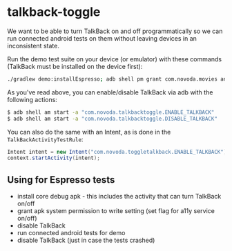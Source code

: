 # talkback-toggle

We want to be able to turn TalkBack on and off programmatically so we can run connected android tests on them without leaving devices in an inconsistent state.

Run the demo test suite on your device (or emulator) with these commands (TalkBack must be installed on the device first):

```bash
./gradlew demo:installEspresso; adb shell pm grant com.novoda.movies android.permission.WRITE_SECURE_SETTINGS; adb shell am start -a "com.novoda.talkbacktoggle.DISABLE_TALKBACK"; ./gradlew demo:cAT; adb shell am start -a "com.novoda.talkbacktoggle.DISABLE_TALKBACK";
```

As you've read above, you can enable/disable TalkBack via adb with the following actions:

```bash
$ adb shell am start -a "com.novoda.talkbacktoggle.ENABLE_TALKBACK"
$ adb shell am start -a "com.novoda.talkbacktoggle.DISABLE_TALKBACK"
```

You can also do the same with an Intent, as is done in the `TalkBackActivityTestRule`:

```java
Intent intent = new Intent("com.novoda.toggletalkback.ENABLE_TALKBACK")
context.startActivity(intent);
```

## Using for Espresso tests

- install core debug apk - this includes the activity that can turn TalkBack on/off
- grant apk system permission to write setting (set flag for a11y service on/off)
- disable TalkBack
- run connected android tests for demo
- disable TalkBack (just in case the tests crashed)

